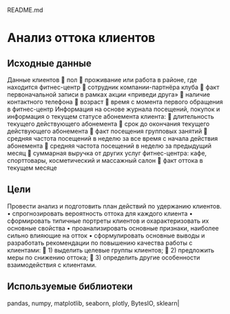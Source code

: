 README.md
# Анализ оттока клиентов
## Исходные данные
Данные клиентов
	пол
	проживание или работа в районе, где находится фитнес-центр
	сотрудник компании-партнёра клуба 
	факт первоначальной записи в рамках акции «приведи друга» 
	наличие контактного телефона
	возраст
	время с момента первого обращения в фитнес-центр
Информация на основе журнала посещений, покупок и информация о текущем статусе абонемента клиента:
	длительность текущего действующего абонемента
	срок до окончания текущего действующего абонемента
	факт посещения групповых занятий
	средняя частота посещений в неделю за все время с начала действия абонемента
	средняя частота посещений в неделю за предыдущий месяц
	суммарная выручка от других услуг фитнес-центра: кафе, спорттовары, косметический и массажный салон
	факт оттока в текущем месяце

## Цели
Провести анализ и подготовить план действий по удержанию клиентов.
•	спрогнозировать вероятность оттока для каждого клиента
•	сформировать типичные портреты клиентов и охарактеризовать их основные свойства
•	проанализировать основные признаки, наиболее сильно влияющие на отток
•	сформулировать основные выводы и разработать рекомендации по повышению качества работы с клиентами:
	1) выделить целевые группы клиентов;
	2) предложить меры по снижению оттока;
	3) определить другие особенности взаимодействия с клиентами.

## Используемые библиотеки
pandas, numpy, matplotlib, seaborn, plotly, BytesIO, sklearn|
